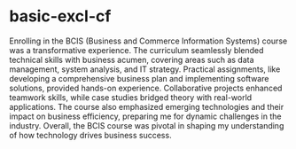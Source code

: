# basic-excl-cf
Enrolling in the BCIS (Business and Commerce Information Systems) course was a transformative experience. The curriculum seamlessly blended technical skills with business acumen, covering areas such as data management, system analysis, and IT strategy. Practical assignments, like developing a comprehensive business plan and implementing software solutions, provided hands-on experience. Collaborative projects enhanced teamwork skills, while case studies bridged theory with real-world applications. The course also emphasized emerging technologies and their impact on business efficiency, preparing me for dynamic challenges in the industry. Overall, the BCIS course was pivotal in shaping my understanding of how technology drives business success.




